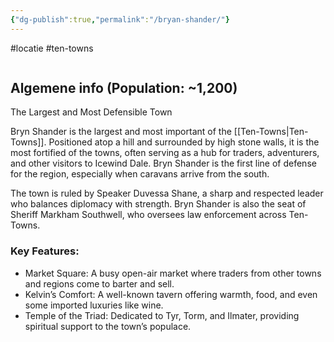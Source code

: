 ```yaml
---
{"dg-publish":true,"permalink":"/bryan-shander/"}
---
```


#locatie #ten-towns
```table-of-contents
```
## Algemene info (Population: ~1,200)

The Largest and Most Defensible Town

Bryn Shander is the largest and most important of the [[Ten-Towns\|Ten-Towns]]. Positioned atop a hill and surrounded by high stone walls, it is the most fortified of the towns, often serving as a hub for traders, adventurers, and other visitors to Icewind Dale. Bryn Shander is the first line of defense for the region, especially when caravans arrive from the south.

The town is ruled by Speaker Duvessa Shane, a sharp and respected leader who balances diplomacy with strength. Bryn Shander is also the seat of Sheriff Markham Southwell, who oversees law enforcement across Ten-Towns.

### Key Features:

- Market Square: A busy open-air market where traders from other towns and regions come to barter and sell.
- Kelvin’s Comfort: A well-known tavern offering warmth, food, and even some imported luxuries like wine.
- Temple of the Triad: Dedicated to Tyr, Torm, and Ilmater, providing spiritual support to the town’s populace.